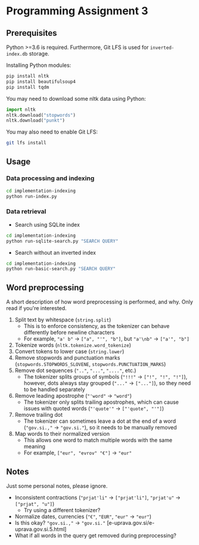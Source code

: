 # Programming Assignment 3

## Prerequisites

Python >=3.6 is required. Furthermore, Git LFS is used for `inverted-index.db` storage.

Installing Python modules:
```bash
pip install nltk
pip install beautifulsoup4
pip install tqdm
```

You may need to download some nltk data using Python:
```python
import nltk
nltk.download("stopwords")
nltk.download("punkt")
```

You may also need to enable Git LFS:
```bash
git lfs install
```


## Usage

### Data processing and indexing

```bash
cd implementation-indexing
python run-index.py
```

### Data retrieval

* Search using SQLite index

```bash
cd implementation-indexing
python run-sqlite-search.py "SEARCH QUERY"
```

* Search without an inverted index

```bash
cd implementation-indexing
python run-basic-search.py "SEARCH QUERY"
```


## Word preprocessing

A short description of how word preprocessing is performed, and why. Only read if you're interested.

1. Split text by whitespace (`string.split`)
	* This is to enforce consistency, as the tokenizer can behave differently before newline characters
	* For example, `"a' b"` -> `["a", "'", "b"]`, but `"a'\nb"` -> `["a'", "b"]`
2. Tokenize words (`nltk.tokenize.word_tokenize`)
3. Convert tokens to lower case (`string.lower`)
4. Remove stopwords and punctuation marks (`stopwords.STOPWORDS_SLOVENE`, `stopwords.PUNCTUATION_MARKS`)
5. Remove dot sequences (`".."`, `"..."`, `"...."`, etc.)
	* The tokenizer splits groups of symbols (`"!!!"` -> `["!", "!", "!"]`), however, dots always stay grouped (`"..."` -> `["..."]`), so they need to be handled separately
6. Remove leading apostrophe (`"'word"` -> `"word"`)
	* The tokenizer only splits trailing apostrophes, which can cause issues with quoted words (`"'quote'"` -> `["'quote", "'"]`)
7. Remove trailing dot
	* The tokenizer can sometimes leave a dot at the end of a word (`"gov.si.,"` -> `"gov.si."`), so it needs to be manually removed
8. Map words to their normalized version
	* This allows one word to match multiple words with the same meaning
	* For example, `["eur", "evrov" "€"]` -> `"eur"`


## Notes

Just some personal notes, please ignore.

* Inconsistent contractions (`"prjat'li"` -> `["prjat'li"]`, `"prjat'u"` -> `["prjat", "u"]`)
	* Try using a different tokenizer?
* Normalize dates, currencies (`"€"`, `"EUR"`, `"eur"` -> `"eur"`)
* Is this okay? `"gov.si.,"` -> `"gov.si."` [e-uprava.gov.si/e-uprava.gov.si.5.html]
* What if all words in the query get removed during preprocessing?

